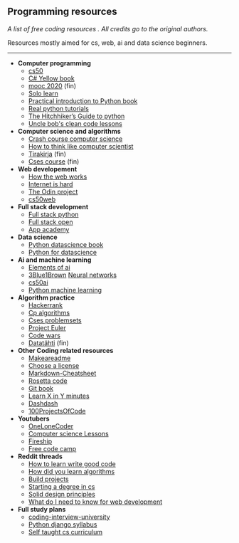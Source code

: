 ## Programming resources

*A list of free coding resources .
All credits go to the original authors.*

Resources mostly aimed for cs, web, ai and data science beginners.  

---
- **Computer programming**
	 - [cs50](https://cs50.harvard.edu/x/2020/)
	 - [C# Yellow book](http://www.csharpcourse.com/)
	 - [mooc 2020](https://ohjelmointi-20.mooc.fi/) (fin)
	 - [Solo learn](https://www.sololearn.com/)
	 - [Practical introduction to Python book](https://www.brianheinold.net/python/A_Practical_Introduction_to_Python_Programming_Heinold.pdf)
	 - [Real python tutorials](https://realpython.com/)
	 - [The Hitchhiker’s Guide to python](https://docs.python-guide.org/)
	 - [Uncle bob's clean code lessons](https://www.youtube.com/watch?v=7EmboKQH8lM&ab_channel=UnityCoin)
- **Computer science and algorithms**
	 - [Crash course computer science](https://www.youtube.com/playlist?list=PL8dPuuaLjXtNlUrzyH5r6jN9ulIgZBpdo)
	 - [How to think like computer scientist](https://runestone.academy/runestone/books/published/thinkcspy/index.html)
	 - [Tirakirja](https://www.cs.helsinki.fi/u/ahslaaks/tirakirja/) (fin)
	 - [Cses course](https://cses.fi/alon20/list/) (fin)
- **Web developement**
	 - [How the web works](https://developer.mozilla.org/en-US/docs/Learn/Getting_started_with_the_web/How_the_Web_works)
	 - [Internet is hard](https://www.internetingishard.com/)
	 - [The Odin project](https://theodinproject.com/paths)
	 - [cs50web](https://cs50.harvard.edu/web/2020/)
- **Full stack development**
	 - [Full stack python](https://www.fullstackpython.com/)
	 - [Full stack open](https://fullstackopen.com/)
	 - [App academy](https://open.appacademy.io/)
- **Data science**
	 - [Python datascience book](https://jakevdp.github.io/PythonDataScienceHandbook/00.00-preface.html#Who-Is-This-Book-For?)
	 - [Python for datascience](https://kharpann.com/learn-python-for-data-science-full-course/)
- **Ai and machine learning**
	 - [Elements of ai](https://www.elementsofai.com/)
	 - [3Blue1Brown](https://www.youtube.com/channel/UCYO_jab_esuFRV4b17AJtAw) [Neural networks](https://www.youtube.com/watch?v=aircAruvnKk&list=PLZHQObOWTQDNU6R1_67000Dx_ZCJB-3pi&ab_channel=3Blue1Brown)
	 - [cs50ai](https://cs50.harvard.edu/ai/2020/)
	 - [Python machine learning](https://pythonprogramming.net/)
- **Algorithm practice**
	 - [Hackerrank](https://www.hackerrank.com/dashboard)
	 - [Cp algorithms](http://cp-algorithms.com/)
	 - [Cses problemsets](https://cses.fi/problemset/)
	 - [Project Euler](https://projecteuler.net/about)
	 - [Code wars](https://www.codewars.com/)
	 - [Datatähti](https://cses.fi/dt/list/) (fin)
- **Other Coding related resources**
	 - [Makeareadme](https://www.makeareadme.com/)
	 - [Choose a license](https://choosealicense.com/)
	 - [Markdown-Cheatsheet](https://github.com/adam-p/markdown-here/wiki/Markdown-Cheatsheet)
	 - [Rosetta code](http://rosettacode.org/wiki/Rosetta_Code)
	 - [Git book](https://git-scm.com/book/en/v2)
	 - [Learn X in Y minutes](https://learnxinyminutes.com/)
	 - [Dashdash](https://dashdash.io/)
	 - [100ProjectsOfCode](https://github.com/aceking007/100ProjectsOfCode)
- **Youtubers**
	 - [OneLoneCoder](https://www.youtube.com/c/javidx9)
	 - [Computer science Lessons](https://www.youtube.com/c/ComputerScienceLessons)
	 - [Fireship](https://www.youtube.com/c/AngularFirebase)
	 - [Free code camp](https://www.youtube.com/channel/UC8butISFwT-Wl7EV0hUK0BQ)
- **Reddit threads**
	 - [How to learn write good code](https://www.reddit.com/r/learnprogramming/comments/iwf81z/how_to_learn_how_to_write_good_code_for_big/)
	 - [How did you learn algorithms](https://www.reddit.com/r/learnprogramming/comments/iimqjw/self_learners_how_did_you_learn_algorithms/)
	 - [Build projects](https://www.reddit.com/r/learnprogramming/comments/i2c0ud/keep_being_told_to_build_projects_but_dont_know/)
	 - [Starting a degree in cs](https://www.reddit.com/r/computerscience/comments/g6trzn/starting_a_degree_in_cs/)
	 - [Solid design principles](https://www.reddit.com/r/learnprogramming/comments/cr3m01/solid_design_principles_for_everyone/)
	 - [What do I need to know for web development](https://www.reddit.com/r/learnprogramming/comments/dlikxe/what_do_i_need_to_know_for_web_development/)
- **Full study plans**
	 - [coding-interview-university](https://github.com/jwasham/coding-interview-university)
	 - [Python django syllabus](https://www.reddit.com/r/learnprogramming/comments/i9vuhr/i_wrote_a_syllabus_for_learning_python_and_django/)
	 - [Self taught cs curriculum](https://www.reddit.com/r/learnprogramming/comments/gsansp/my_55step_selftaught_cs_curriculum_updated/)
	

